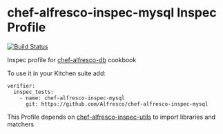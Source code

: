 # chef-alfresco-inspec-mysql Inspec Profile
[![Build Status](https://travis-ci.org/Alfresco/chef-alfresco-inspec-mysql.svg)](https://travis-ci.org/Alfresco/chef-alfresco-inspec-mysql?branch=master)

Inspec profile for [chef-alfresco-db](https://github.com/Alfresco/chef-alfresco-db) cookbook

To use it in your Kitchen suite add:

```
verifier:
  inspec_tests:
    - name: chef-alfresco-inspec-mysql
      git: https://github.com/Alfresco/chef-alfresco-inspec-mysql
```

This Profile depends on [chef-alfresco-inspec-utils](https://github.com/Alfresco/chef-alfresco-inspec-utils) to import libraries and matchers
